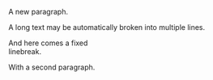 
A new paragraph.

A long text may be automatically broken
into multiple lines.

And here comes a fixed\
linebreak.

With a second paragraph.
